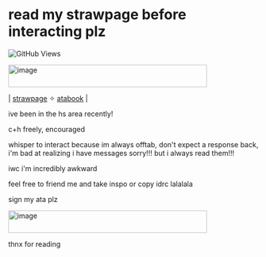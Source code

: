 # read my strawpage before interacting plz

![GitHub Views](https://komarev.com/ghpvc/?username=lukcyfawn&color=ac160b)


<img width="400" height="45" alt="image" src="https://github.com/user-attachments/assets/b3334f88-82d9-4322-947d-1ba547db7510" />

| [strawpage](https://lukcyfawn.straw.page/) ✧ [atabook](https://lukcyfawn.atabook.org/) |



ive been in the hs area recently!

c+h freely, encouraged

whisper to interact because im always offtab, don't expect a response back, i'm bad at realizing i have messages sorry!!! but i always read them!!!

iwc i'm incredibly awkward

feel free to friend me and take inspo or copy idrc lalalala

sign my ata plz

<img width="400" height="45" alt="image" src="https://github.com/user-attachments/assets/2dd8f7e0-a8d6-433a-b04c-b20ea5ef6944" />

thnx for reading

